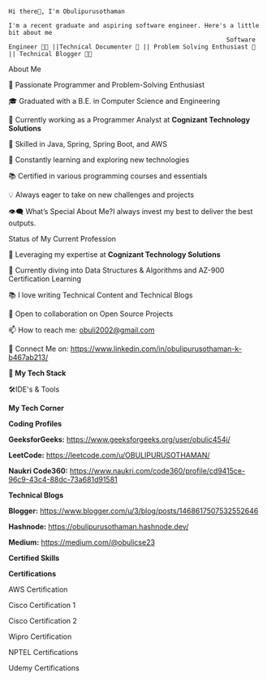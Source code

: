                                                                                               Hi there👋, I'm Obulipurusothaman
                                                                            I'm a recent graduate and aspiring software engineer. Here's a little bit about me
                                                                Software Engineer 👨‍💻 ||Technical Documenter 📖 || Problem Solving Enthusiast 🧠 || Technical Blogger 🧑‍💻

About Me

🥋 Passionate Programmer and Problem-Solving Enthusiast

🎓 Graduated with a B.E. in Computer Science and Engineering 

💼 Currently working as a Programmer Analyst at **Cognizant Technology Solutions**

🚀 Skilled in Java, Spring, Spring Boot, and AWS

🌱 Constantly learning and exploring new technologies

📚 Certified in various programming courses and essentials

💡 Always eager to take on new challenges and projects

👁‍🗨 What’s Special About Me?I always invest my best to deliver the best outputs.

Status of My Current Profession

🔭 Leveraging my expertise at **Cognizant Technology Solutions**

📘 Currently diving into Data Structures & Algorithms and AZ-900 Certification Learning

📚 I love writing Technical Content and Technical Blogs

👯 Open to collaboration on Open Source Projects

📫 How to reach me: obuli2002@gmail.com

🔗 Connect Me on: https://www.linkedin.com/in/obulipurusothaman-k-b467ab213/

**💼 My Tech Stack**


🛠️IDE's & Tools



**My Tech Corner**

**Coding Profiles**

**GeeksforGeeks:** https://www.geeksforgeeks.org/user/obulic454j/

**LeetCode:** https://leetcode.com/u/OBULIPURUSOTHAMAN/

**Naukri Code360:** https://www.naukri.com/code360/profile/cd9415ce-96c9-43c4-88dc-73a681d91581

**Technical Blogs**

**Blogger:** https://www.blogger.com/u/3/blog/posts/1468617507532552646

**Hashnode:** https://obulipurusothaman.hashnode.dev/

**Medium:** https://medium.com/@obulicse23


**Certified Skills**

**Certifications**

AWS Certification

Cisco Certification 1

Cisco Certification 2

Wipro Certification

NPTEL Certifications

Udemy Certifications


